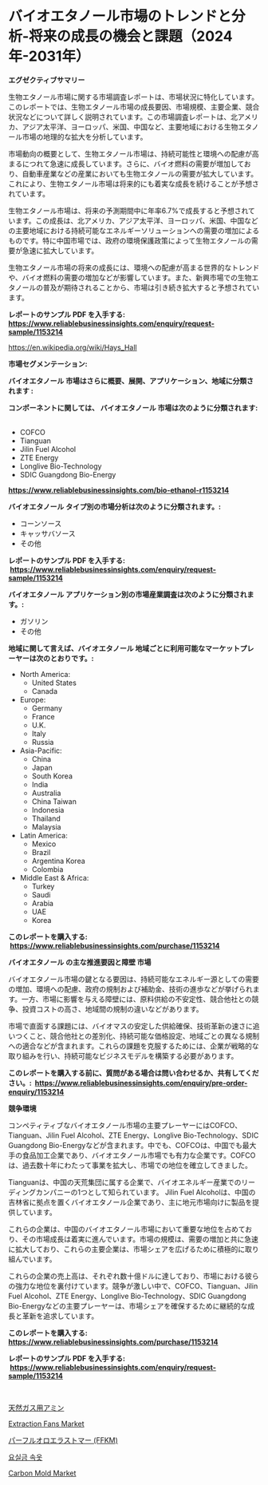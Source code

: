 <p><h1>バイオエタノール市場のトレンドと分析-将来の成長の機会と課題（2024年-2031年）</h1></p><p><strong>エグゼクティブサマリー</strong></p>
<p><p>生物エタノール市場に関する市場調査レポートは、市場状況に特化しています。このレポートでは、生物エタノール市場の成長要因、市場規模、主要企業、競合状況などについて詳しく説明されています。この市場調査レポートは、北アメリカ、アジア太平洋、ヨーロッパ、米国、中国など、主要地域における生物エタノール市場の地理的な拡大を分析しています。</p><p>市場動向の概要として、生物エタノール市場は、持続可能性と環境への配慮が高まるにつれて急速に成長しています。さらに、バイオ燃料の需要が増加しており、自動車産業などの産業においても生物エタノールの需要が拡大しています。これにより、生物エタノール市場は将来的にも着実な成長を続けることが予想されています。</p><p>生物エタノール市場は、将来の予測期間中に年率6.7%で成長すると予想されています。この成長は、北アメリカ、アジア太平洋、ヨーロッパ、米国、中国などの主要地域における持続可能なエネルギーソリューションへの需要の増加によるものです。特に中国市場では、政府の環境保護政策によって生物エタノールの需要が急速に拡大しています。</p><p>生物エタノール市場の将来の成長には、環境への配慮が高まる世界的なトレンドや、バイオ燃料の需要の増加などが影響しています。また、新興市場での生物エタノールの普及が期待されることから、市場は引き続き拡大すると予想されています。</p></p>
<p><strong>レポートのサンプル PDF を入手する: <a href="https://www.reliablebusinessinsights.com/enquiry/request-sample/1153214">https://www.reliablebusinessinsights.com/enquiry/request-sample/1153214</a></strong></p>
<p><a href="https://en.wikipedia.org/wiki/Hays_Hall">https://en.wikipedia.org/wiki/Hays_Hall</a></p>
<p><strong>市場セグメンテーション:</strong></p>
<p><strong> バイオエタノール 市場はさらに概要、展開、アプリケーション、地域に分類されます :</strong></p>
<p><strong>コンポーネントに関しては、 バイオエタノール 市場は次のように分類されます: &nbsp;</strong></p>
<p><ul><li>COFCO</li><li>Tianguan</li><li>Jilin Fuel Alcohol</li><li>ZTE Energy</li><li>Longlive Bio-Technology</li><li>SDIC Guangdong Bio-Energy</li></ul></p>
<p><strong><a href="https://www.reliablebusinessinsights.com/bio-ethanol-r1153214">https://www.reliablebusinessinsights.com/bio-ethanol-r1153214</a></strong></p>
<p><strong> バイオエタノール タイプ別の市場分析は次のように分類されます。:</strong></p>
<p><ul><li>コーンソース</li><li>キャッサバソース</li><li>その他</li></ul></p>
<p><strong>レポートのサンプル PDF を入手する: &nbsp;<a href="https://www.reliablebusinessinsights.com/enquiry/request-sample/1153214">https://www.reliablebusinessinsights.com/enquiry/request-sample/1153214</a></strong></p>
<p><strong> バイオエタノール アプリケーション別の市場産業調査は次のように分類されます。:</strong></p>
<p><ul><li>ガソリン</li><li>その他</li></ul></p>
<p><strong>地域に関して言えば、バイオエタノール 地域ごとに利用可能なマーケットプレーヤーは次のとおりです。:</strong></p>
<p><ul>
    <li>
        North America:
        <ul>
            <li>United States</li>
            <li>Canada</li>
        </ul>
    </li>
    <li>
        Europe:
        <ul>
            <li>Germany</li>
            <li>France</li>
            <li>U.K.</li>
            <li>Italy</li>
            <li>Russia</li>
        </ul>
    </li>
    <li>
        Asia-Pacific:
        <ul>
            <li>China</li>
            <li>Japan</li>
            <li>South Korea</li>
            <li>India</li>
            <li>Australia</li>
            <li>China Taiwan</li>
            <li>Indonesia</li>
            <li>Thailand</li>
            <li>Malaysia</li>
        </ul>
    </li>
    <li>
        Latin America:
        <ul>
            <li>Mexico</li>
            <li>Brazil</li>
            <li>Argentina Korea</li>
            <li>Colombia</li>
        </ul>
    </li>
    <li>
        Middle East & Africa:
        <ul>
            <li>Turkey</li>
            <li>Saudi</li>
            <li>Arabia</li>
            <li>UAE</li>
            <li>Korea</li>
        </ul>
    </li>
    </ul></p>
<p><strong>このレポートを購入する: &nbsp;<a href="https://www.reliablebusinessinsights.com/purchase/1153214">https://www.reliablebusinessinsights.com/purchase/1153214</a></strong></p>
<p><strong>バイオエタノール の主な推進要因と障壁 市場</strong></p>
<p><p>バイオエタノール市場の鍵となる要因は、持続可能なエネルギー源としての需要の増加、環境への配慮、政府の規制および補助金、技術の進歩などが挙げられます。一方、市場に影響を与える障壁には、原料供給の不安定性、競合他社との競争、投資コストの高さ、地域間の規制の違いなどがあります。</p><p>市場で直面する課題には、バイオマスの安定した供給確保、技術革新の速さに追いつくこと、競合他社との差別化、持続可能な価格設定、地域ごとの異なる規制への適合などが含まれます。これらの課題を克服するためには、企業が戦略的な取り組みを行い、持続可能なビジネスモデルを構築する必要があります。</p></p>
<p><strong>このレポートを購入する前に、質問がある場合は問い合わせるか、共有してください。:&nbsp; <a href="https://www.reliablebusinessinsights.com/enquiry/pre-order-enquiry/1153214">https://www.reliablebusinessinsights.com/enquiry/pre-order-enquiry/1153214</a></strong></p>
<p><strong>競争環境</strong></p>
<p><p>コンペティティブなバイオエタノール市場の主要プレーヤーにはCOFCO、Tianguan、Jilin Fuel Alcohol、ZTE Energy、Longlive Bio-Technology、SDIC Guangdong Bio-Energyなどが含まれます。中でも、COFCOは、中国でも最大手の食品加工企業であり、バイオエタノール市場でも有力な企業です。COFCOは、過去数十年にわたって事業を拡大し、市場での地位を確立してきました。</p><p>Tianguanは、中国の天荒集団に属する企業で、バイオエネルギー産業でのリーディングカンパニーの1つとして知られています。 Jilin Fuel Alcoholは、中国の吉林省に拠点を置くバイオエタノール企業であり、主に地元市場向けに製品を提供しています。</p><p>これらの企業は、中国のバイオエタノール市場において重要な地位を占めており、その市場成長は着実に進んでいます。市場の規模は、需要の増加と共に急速に拡大しており、これらの主要企業は、市場シェアを広げるために積極的に取り組んでいます。</p><p>これらの企業の売上高は、それぞれ数十億ドルに達しており、市場における彼らの強力な地位を裏付けています。競争が激しい中で、COFCO、Tianguan、Jilin Fuel Alcohol、ZTE Energy、Longlive Bio-Technology、SDIC Guangdong Bio-Energyなどの主要プレーヤーは、市場シェアを確保するために継続的な成長と革新を追求しています。</p></p>
<p><strong>このレポートを購入する: &nbsp; <a href="https://www.reliablebusinessinsights.com/purchase/1153214">https://www.reliablebusinessinsights.com/purchase/1153214</a></strong></p>
<p><strong>レポートのサンプル PDF を入手する: &nbsp;<a href="https://www.reliablebusinessinsights.com/enquiry/request-sample/1153214">https://www.reliablebusinessinsights.com/enquiry/request-sample/1153214</a></strong><strong></strong></p>
<p>&nbsp;</p>
<p><p><a href="https://github.com/MosesSpinka1914/Market-Research-Report-List-2/blob/main/7627659134922.md">天然ガス用アミン</a></p><p><a href="https://issuu.com/reportprime-2/docs/extraction-fans-market-size-2030.pptx">Extraction Fans Market</a></p><p><a href="https://medium.com/@reyeshowell66/perfluoroelastomer-ffkm-%E5%B8%82%E5%A0%B4%E3%81%AE%E6%B7%B1%E5%B1%A4%E8%A7%A3%E6%9E%90-%E5%8B%95%E5%90%91-%E5%B8%82%E5%A0%B4%E3%82%BB%E3%82%B0%E3%83%A1%E3%83%B3%E3%83%86%E3%83%BC%E3%82%B7%E3%83%A7%E3%83%B3-%E7%AB%B6%E4%BA%89%E5%88%86%E6%9E%90-3d332992183c">パーフルオロエラストマー (FFKM)</a></p><p><a href="https://medium.com/@fly879567/%EC%9A%94%EC%8B%A4%EA%B8%88-%EC%86%8D%EC%98%B7-%EC%8B%9C%EC%9E%A5%EC%9D%84-%EA%B9%8A%EC%9D%B4-%ED%8C%8C%ED%97%A4%EC%B3%90%EB%B3%B4%EC%84%B8%EC%9A%94-%EB%8F%99%ED%96%A5-%EC%8B%9C%EC%9E%A5-%EC%84%B8%EB%B6%84%ED%99%94-%EB%B0%8F-%EA%B2%BD%EC%9F%81-%EB%B6%84%EC%84%9D-dc1008aa56b7">요실금 속옷</a></p><p><a href="https://github.com/lamhaoka57/Market-Research-Report-List-1/blob/main/carbon-mold-market.md">Carbon Mold Market</a></p></p>